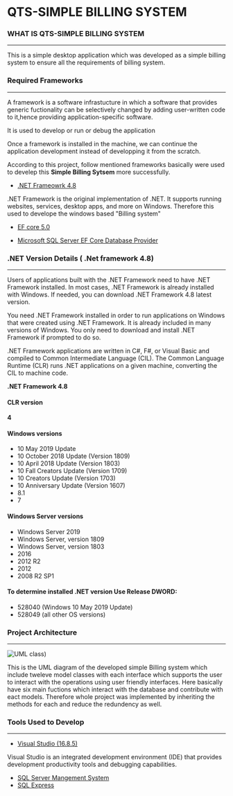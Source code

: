# QTS-SIMPLE BILLING SYSTEM


### WHAT IS **QTS-SIMPLE BILLING SYSTEM**
---

This is a simple desktop application which was developed as a simple billing system to ensure all the requirements of billing system.

### Required Frameworks
---
A framework is a software infrastucture in which a software that provides generic fuctionality can be selectively changed by adding user-written code to it,hence providing application-specific software.

It is used to develop or run or debug the application

Once a framework is installed in the machine, we can continue the application development instead of developping it from the scratch.

According to this project, follow mentioned frameworks basically were used to develep this **Simple Billing Sytsem** more successfully.

- [.NET Frameowrk 4.8](https://docs.microsoft.com/en-us/dotnet/framework/migration-guide/versions-and-dependencies#net-framework-48)

.NET Framework is the original implementation of .NET. It supports running websites, services, desktop apps, and more on Windows. Therefore this used to develope the windows based "Billing system"

- [EF core 5.0](https://docs.microsoft.com/en-us/ef/)





- [Microsoft SQL Server EF Core Database Provider]()





### .NET Version Details ( .Net framework 4.8)
---
Users of applications built with the .NET Framework need to have .NET Framework installed. In most cases, .NET Framework is already installed with Windows. If needed, you can download .NET Framework 4.8 latest version.

You need .NET Framework installed in order to run applications on Windows that were created using .NET Framework. It is already included in many versions of Windows. You only need to download and install .NET Framework if prompted to do so.

.NET Framework applications are written in C#, F#, or Visual Basic and compiled to Common Intermediate Language (CIL). The Common Language Runtime (CLR) runs .NET applications on a given machine, converting the CIL to machine code.

**.NET Framework 4.8**

#### CLR version	
**4**

#### Windows versions	
-  10 May 2019 Update
-  10 October 2018 Update (Version 1809)
-  10 April 2018 Update (Version 1803)
-  10 Fall Creators Update (Version 1709)
-  10 Creators Update (Version 1703)
-  10 Anniversary Update (Version 1607)
-  8.1
-  7
#### Windows Server versions	
-  Windows Server 2019
-  Windows Server, version 1809
-  Windows Server, version 1803
-  2016
-  2012 R2
-  2012
-  2008 R2 SP1

#### To determine installed .NET version Use Release DWORD:
- 528040 (Windows 10 May 2019 Update)
- 528049 (all other OS versions)

### Project Architecture
---
![UML class](https://user-images.githubusercontent.com/77657271/107886283-d8b24680-6f24-11eb-8fd0-e86a89c01d4c.jpeg))

This is the UML diagram of the developed simple Billing system which include tweleve model classes with each interface which supports the user to interact with the operations using user friendly interfaces. Here basically have six main fuctions which interact with the database and contribute with eact models. Therefore whole project was implemented by inheriting the methods for each and reduce the redundency as well.


### Tools Used to Develop
---
- [Visual Studio (16.8.5)]()

Visual Studio is an integrated development environment (IDE) that provides development productivity tools and debugging capabilities.

- [SQL Server Mangement System]()
- [SQL Express]()

